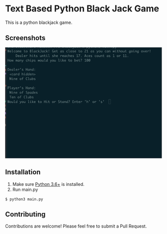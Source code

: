 # Text Based Python Black Jack Game

This is a python blackjack game. 


## Screenshots

![Terminal Screenshot](/bj.png)


  
## Installation

1. Make sure [Python 3.6+](https://www.python.org/downloads/) is installed. 
2. Run main.py

```
$ python3 main.py
```




## Contributing

Contributions are welcome! Please feel free to submit a Pull Request.
